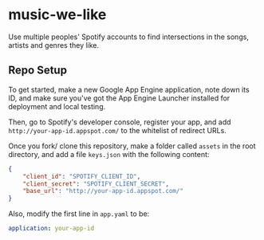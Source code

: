 # music-we-like
Use multiple peoples' Spotify accounts to find intersections in the songs, artists and genres they like.

## Repo Setup

To get started, make a new Google App Engine application, note down its ID, and make sure you've got the App Engine Launcher installed for deployment and local testing.

Then, go to Spotify's developer console, register your app, and add `http://your-app-id.appspot.com/` to the whitelist of redirect URLs.

Once you fork/ clone this repository, make a folder called `assets` in the root directory, and add a file `keys.json` with the following content:

```json
{
	"client_id": "SPOTIFY_CLIENT_ID",
	"client_secret": "SPOTIFY_CLIENT_SECRET",
	"base_url": "http://your-app-id.appspot.com/"
}
```

Also, modify the first line in `app.yaml` to be:

```yaml
application: your-app-id
```